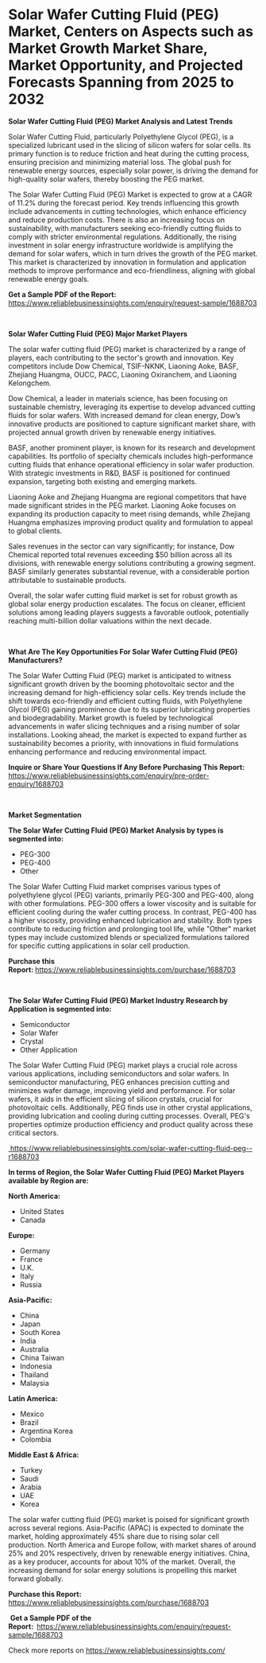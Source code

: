 <p><h1>Solar Wafer Cutting Fluid (PEG) Market, Centers on Aspects such as Market Growth Market Share, Market Opportunity, and Projected Forecasts Spanning from 2025 to 2032</h1></p><p><strong>Solar Wafer Cutting Fluid (PEG) Market Analysis and Latest Trends</strong></p>
<p><p>Solar Wafer Cutting Fluid, particularly Polyethylene Glycol (PEG), is a specialized lubricant used in the slicing of silicon wafers for solar cells. Its primary function is to reduce friction and heat during the cutting process, ensuring precision and minimizing material loss. The global push for renewable energy sources, especially solar power, is driving the demand for high-quality solar wafers, thereby boosting the PEG market.</p><p>The Solar Wafer Cutting Fluid (PEG) Market is expected to grow at a CAGR of 11.2% during the forecast period. Key trends influencing this growth include advancements in cutting technologies, which enhance efficiency and reduce production costs. There is also an increasing focus on sustainability, with manufacturers seeking eco-friendly cutting fluids to comply with stricter environmental regulations. Additionally, the rising investment in solar energy infrastructure worldwide is amplifying the demand for solar wafers, which in turn drives the growth of the PEG market. This market is characterized by innovation in formulation and application methods to improve performance and eco-friendliness, aligning with global renewable energy goals.</p></p>
<p><strong>Get a Sample PDF of the Report:&nbsp;</strong> <a href="https://www.reliablebusinessinsights.com/enquiry/request-sample/1688703?utm_campaign=2247&utm_medium=2&utm_source=Github&utm_content=ia&utm_term=26032025&utm_id=solar-wafer-cutting-fluid-peg">https://www.reliablebusinessinsights.com/enquiry/request-sample/1688703</a></p>
<p>&nbsp;</p>
<p><strong>Solar Wafer Cutting Fluid (PEG) Major Market Players</strong></p>
<p><p>The solar wafer cutting fluid (PEG) market is characterized by a range of players, each contributing to the sector's growth and innovation. Key competitors include Dow Chemical, TSIF-NKNK, Liaoning Aoke, BASF, Zhejiang Huangma, OUCC, PACC, Liaoning Oxiranchem, and Liaoning Kelongchem.</p><p>Dow Chemical, a leader in materials science, has been focusing on sustainable chemistry, leveraging its expertise to develop advanced cutting fluids for solar wafers. With increased demand for clean energy, Dow’s innovative products are positioned to capture significant market share, with projected annual growth driven by renewable energy initiatives.</p><p>BASF, another prominent player, is known for its research and development capabilities. Its portfolio of specialty chemicals includes high-performance cutting fluids that enhance operational efficiency in solar wafer production. With strategic investments in R&D, BASF is positioned for continued expansion, targeting both existing and emerging markets.</p><p>Liaoning Aoke and Zhejiang Huangma are regional competitors that have made significant strides in the PEG market. Liaoning Aoke focuses on expanding its production capacity to meet rising demands, while Zhejiang Huangma emphasizes improving product quality and formulation to appeal to global clients.</p><p>Sales revenues in the sector can vary significantly; for instance, Dow Chemical reported total revenues exceeding $50 billion across all its divisions, with renewable energy solutions contributing a growing segment. BASF similarly generates substantial revenue, with a considerable portion attributable to sustainable products.</p><p>Overall, the solar wafer cutting fluid market is set for robust growth as global solar energy production escalates. The focus on cleaner, efficient solutions among leading players suggests a favorable outlook, potentially reaching multi-billion dollar valuations within the next decade.</p></p>
<p>&nbsp;</p>
<p><strong>What Are The Key Opportunities For Solar Wafer Cutting Fluid (PEG) Manufacturers?</strong></p>
<p><p>The Solar Wafer Cutting Fluid (PEG) market is anticipated to witness significant growth driven by the booming photovoltaic sector and the increasing demand for high-efficiency solar cells. Key trends include the shift towards eco-friendly and efficient cutting fluids, with Polyethylene Glycol (PEG) gaining prominence due to its superior lubricating properties and biodegradability. Market growth is fueled by technological advancements in wafer slicing techniques and a rising number of solar installations. Looking ahead, the market is expected to expand further as sustainability becomes a priority, with innovations in fluid formulations enhancing performance and reducing environmental impact.</p></p>
<p><strong>Inquire or Share Your Questions If Any Before Purchasing This Report:</strong> <a href="https://www.reliablebusinessinsights.com/enquiry/pre-order-enquiry/1688703?utm_campaign=2247&utm_medium=2&utm_source=Github&utm_content=ia&utm_term=26032025&utm_id=solar-wafer-cutting-fluid-peg">https://www.reliablebusinessinsights.com/enquiry/pre-order-enquiry/1688703</a></p>
<p>&nbsp;</p>
<p><strong>Market Segmentation</strong></p>
<p><strong>The Solar Wafer Cutting Fluid (PEG) Market Analysis by types is segmented into:</strong></p>
<p><ul><li>PEG-300</li><li>PEG-400</li><li>Other</li></ul></p>
<p><p>The Solar Wafer Cutting Fluid market comprises various types of polyethylene glycol (PEG) variants, primarily PEG-300 and PEG-400, along with other formulations. PEG-300 offers a lower viscosity and is suitable for efficient cooling during the wafer cutting process. In contrast, PEG-400 has a higher viscosity, providing enhanced lubrication and stability. Both types contribute to reducing friction and prolonging tool life, while "Other" market types may include customized blends or specialized formulations tailored for specific cutting applications in solar cell production.</p></p>
<p><strong>Purchase this Report:&nbsp;</strong><a href="https://www.reliablebusinessinsights.com/purchase/1688703?utm_campaign=2247&utm_medium=2&utm_source=Github&utm_content=ia&utm_term=26032025&utm_id=solar-wafer-cutting-fluid-peg">https://www.reliablebusinessinsights.com/purchase/1688703</a></p>
<p>&nbsp;</p>
<p><strong>The Solar Wafer Cutting Fluid (PEG) Market Industry Research by Application is segmented into:</strong></p>
<p><ul><li>Semiconductor</li><li>Solar Wafer</li><li>Crystal</li><li>Other Application</li></ul></p>
<p><p>The Solar Wafer Cutting Fluid (PEG) market plays a crucial role across various applications, including semiconductors and solar wafers. In semiconductor manufacturing, PEG enhances precision cutting and minimizes wafer damage, improving yield and performance. For solar wafers, it aids in the efficient slicing of silicon crystals, crucial for photovoltaic cells. Additionally, PEG finds use in other crystal applications, providing lubrication and cooling during cutting processes. Overall, PEG's properties optimize production efficiency and product quality across these critical sectors.</p></p>
<p><a href="https://www.reliablebusinessinsights.com/solar-wafer-cutting-fluid-peg--r1688703?utm_campaign=2247&utm_medium=2&utm_source=Github&utm_content=ia&utm_term=26032025&utm_id=solar-wafer-cutting-fluid-peg">&nbsp;https://www.reliablebusinessinsights.com/solar-wafer-cutting-fluid-peg--r1688703</a></p>
<p><strong>In terms of Region, the Solar Wafer Cutting Fluid (PEG) Market Players available by Region are:</strong></p>
<p>
    <p> <strong> North America: </strong>
        <ul>
            <li>United States</li>
            <li>Canada</li>
        </ul>
        </p> 
    <p> <strong> Europe: </strong>
        <ul>
            <li>Germany</li>
            <li>France</li>
            <li>U.K.</li>
            <li>Italy</li>
            <li>Russia</li>
        </ul>
        </p> 
    <p> <strong> Asia-Pacific: </strong>
        <ul>
            <li>China</li>
            <li>Japan</li>
            <li>South Korea</li>
            <li>India</li>
            <li>Australia</li>
            <li>China Taiwan</li>
            <li>Indonesia</li>
            <li>Thailand</li>
            <li>Malaysia</li>
        </ul>
        </p> 
    <p> <strong> Latin America: </strong>
        <ul>
            <li>Mexico</li>
            <li>Brazil</li>
            <li>Argentina Korea</li>
            <li>Colombia</li>
        </ul>
        </p> 
    <p> <strong> Middle East & Africa: </strong>
        <ul>
            <li>Turkey</li>
            <li>Saudi</li>
            <li>Arabia</li>
            <li>UAE</li>
            <li>Korea</li>
        </ul>
    </p>
    </p>
<p><p>The solar wafer cutting fluid (PEG) market is poised for significant growth across several regions. Asia-Pacific (APAC) is expected to dominate the market, holding approximately 45% share due to rising solar cell production. North America and Europe follow, with market shares of around 25% and 20% respectively, driven by renewable energy initiatives. China, as a key producer, accounts for about 10% of the market. Overall, the increasing demand for solar energy solutions is propelling this market forward globally.</p></p>
<p><strong>Purchase this Report: </strong><a href="https://www.reliablebusinessinsights.com/purchase/1688703?utm_campaign=2247&utm_medium=2&utm_source=Github&utm_content=ia&utm_term=26032025&utm_id=solar-wafer-cutting-fluid-peg">https://www.reliablebusinessinsights.com/purchase/1688703</a></p>
<p>&nbsp;<strong>Get a Sample PDF of the Report:&nbsp;&nbsp;</strong><a href="https://www.reliablebusinessinsights.com/enquiry/request-sample/1688703?utm_campaign=2247&utm_medium=2&utm_source=Github&utm_content=ia&utm_term=26032025&utm_id=solar-wafer-cutting-fluid-peg">https://www.reliablebusinessinsights.com/enquiry/request-sample/1688703</a></p>
<p><strong></strong></p>
<p>Check more reports on <a href="https://www.reliablebusinessinsights.com/?utm_campaign=2247&utm_medium=2&utm_source=Github&utm_content=ia&utm_term=26032025&utm_id=solar-wafer-cutting-fluid-peg">https://www.reliablebusinessinsights.com/</a></p>